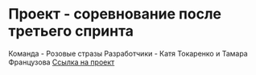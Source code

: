 # Проект - соревнование после третьего спринта

Команда - Розовые стразы
Разработчики - Катя Токаренко и Тамара Французова
[Ссылка на проект]()